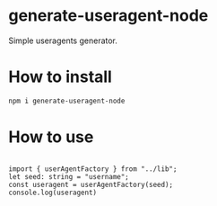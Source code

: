 # generate-useragent-node
Simple useragents generator.
# How to install
```bash
npm i generate-useragent-node
```
# How to use
```node

import { userAgentFactory } from "../lib";
let seed: string = "username";
const useragent = userAgentFactory(seed);
console.log(useragent)
  ```
